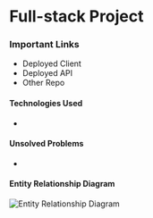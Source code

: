 
# Full-stack Project


### Important Links
- Deployed Client
- Deployed API
- Other Repo

#### Technologies Used
-

#### Unsolved Problems
-


#### Entity Relationship Diagram
![Entity Relationship Diagram](https://media.git.generalassemb.ly/user/31380/files/62098880-1d3b-11eb-9b26-2a5056fdd0d6)
